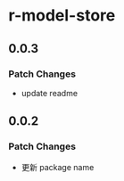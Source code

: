 # r-model-store

## 0.0.3

### Patch Changes

- update readme

## 0.0.2

### Patch Changes

- 更新 package name
